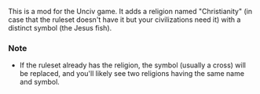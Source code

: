 This is a mod for the Unciv game. It adds a religion named "Christianity" (in case that the ruleset doesn't have it but your civilizations need it) with a distinct symbol (the Jesus fish).

### Note

* If the ruleset already has the religion, the symbol (usually a cross) will be replaced, and you'll likely see two religions having the same name and symbol.
